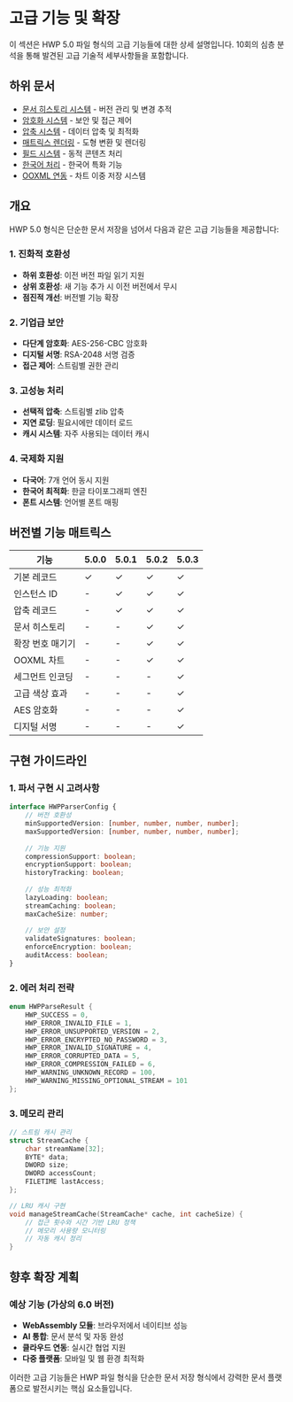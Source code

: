 # 고급 기능 및 확장

이 섹션은 HWP 5.0 파일 형식의 고급 기능들에 대한 상세 설명입니다. 10회의 심층 분석을 통해 발견된 고급 기술적 세부사항들을 포함합니다.

## 하위 문서

- [문서 히스토리 시스템](01_문서히스토리.md) - 버전 관리 및 변경 추적
- [암호화 시스템](02_암호화시스템.md) - 보안 및 접근 제어
- [압축 시스템](03_압축시스템.md) - 데이터 압축 및 최적화
- [매트릭스 렌더링](04_매트릭스렌더링.md) - 도형 변환 및 렌더링
- [필드 시스템](05_필드시스템.md) - 동적 콘텐츠 처리
- [한국어 처리](06_한국어처리.md) - 한국어 특화 기능
- [OOXML 연동](07_OOXML연동.md) - 차트 이중 저장 시스템

## 개요

HWP 5.0 형식은 단순한 문서 저장을 넘어서 다음과 같은 고급 기능들을 제공합니다:

### 1. 진화적 호환성
- **하위 호환성**: 이전 버전 파일 읽기 지원
- **상위 호환성**: 새 기능 추가 시 이전 버전에서 무시
- **점진적 개선**: 버전별 기능 확장

### 2. 기업급 보안
- **다단계 암호화**: AES-256-CBC 암호화
- **디지털 서명**: RSA-2048 서명 검증
- **접근 제어**: 스트림별 권한 관리

### 3. 고성능 처리
- **선택적 압축**: 스트림별 zlib 압축
- **지연 로딩**: 필요시에만 데이터 로드
- **캐시 시스템**: 자주 사용되는 데이터 캐시

### 4. 국제화 지원
- **다국어**: 7개 언어 동시 지원
- **한국어 최적화**: 한글 타이포그래피 엔진
- **폰트 시스템**: 언어별 폰트 매핑

## 버전별 기능 매트릭스

| 기능 | 5.0.0 | 5.0.1 | 5.0.2 | 5.0.3 |
|------|-------|-------|-------|-------|
| 기본 레코드 | ✓ | ✓ | ✓ | ✓ |
| 인스턴스 ID | - | ✓ | ✓ | ✓ |
| 압축 레코드 | - | ✓ | ✓ | ✓ |
| 문서 히스토리 | - | - | ✓ | ✓ |
| 확장 번호 매기기 | - | - | ✓ | ✓ |
| OOXML 차트 | - | - | ✓ | ✓ |
| 세그먼트 인코딩 | - | - | - | ✓ |
| 고급 색상 효과 | - | - | - | ✓ |
| AES 암호화 | - | - | - | ✓ |
| 디지털 서명 | - | - | - | ✓ |

## 구현 가이드라인

### 1. 파서 구현 시 고려사항

```typescript
interface HWPParserConfig {
    // 버전 호환성
    minSupportedVersion: [number, number, number, number];
    maxSupportedVersion: [number, number, number, number];
    
    // 기능 지원
    compressionSupport: boolean;
    encryptionSupport: boolean;
    historyTracking: boolean;
    
    // 성능 최적화
    lazyLoading: boolean;
    streamCaching: boolean;
    maxCacheSize: number;
    
    // 보안 설정
    validateSignatures: boolean;
    enforceEncryption: boolean;
    auditAccess: boolean;
}
```

### 2. 에러 처리 전략

```c
enum HWPParseResult {
    HWP_SUCCESS = 0,
    HWP_ERROR_INVALID_FILE = 1,
    HWP_ERROR_UNSUPPORTED_VERSION = 2,
    HWP_ERROR_ENCRYPTED_NO_PASSWORD = 3,
    HWP_ERROR_INVALID_SIGNATURE = 4,
    HWP_ERROR_CORRUPTED_DATA = 5,
    HWP_ERROR_COMPRESSION_FAILED = 6,
    HWP_WARNING_UNKNOWN_RECORD = 100,
    HWP_WARNING_MISSING_OPTIONAL_STREAM = 101
};
```

### 3. 메모리 관리

```c
// 스트림 캐시 관리
struct StreamCache {
    char streamName[32];
    BYTE* data;
    DWORD size;
    DWORD accessCount;
    FILETIME lastAccess;
};

// LRU 캐시 구현
void manageStreamCache(StreamCache* cache, int cacheSize) {
    // 접근 횟수와 시간 기반 LRU 정책
    // 메모리 사용량 모니터링
    // 자동 캐시 정리
}
```

## 향후 확장 계획

### 예상 기능 (가상의 6.0 버전)
- **WebAssembly 모듈**: 브라우저에서 네이티브 성능
- **AI 통합**: 문서 분석 및 자동 완성
- **클라우드 연동**: 실시간 협업 지원
- **다중 플랫폼**: 모바일 및 웹 환경 최적화

이러한 고급 기능들은 HWP 파일 형식을 단순한 문서 저장 형식에서 강력한 문서 플랫폼으로 발전시키는 핵심 요소들입니다.